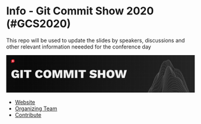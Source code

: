 # Info - Git Commit Show 2020  (#GCS2020)

This repo will be used to update the slides by speakers, discussions and other relevant information neeeded for the conference day

![Banner Image](https://github.com/Git-Commit-Show/gcs2020/raw/master/banner_left%201500x300 "GCS2020 Banner")

* [Website](http://gitcommit.show/)
* [Organizing Team](http://bit.ly/teamgcs)
* [Contribute](http://push.gitcommit.show/)

